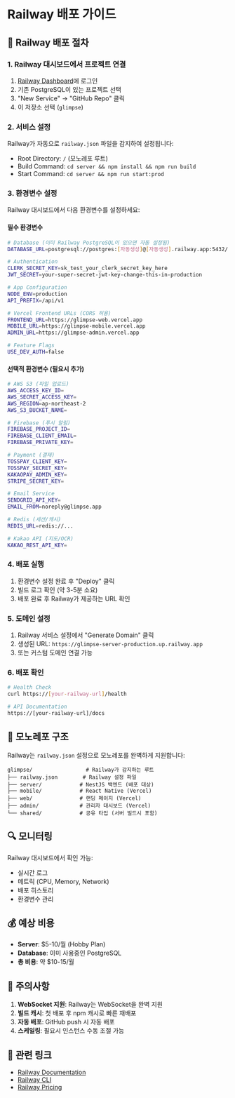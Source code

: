 # Railway 배포 가이드

## 🚀 Railway 배포 절차

### 1. Railway 대시보드에서 프로젝트 연결

1. [Railway Dashboard](https://railway.app/dashboard)에 로그인
2. 기존 PostgreSQL이 있는 프로젝트 선택
3. "New Service" → "GitHub Repo" 클릭
4. 이 저장소 선택 (`glimpse`)

### 2. 서비스 설정

Railway가 자동으로 `railway.json` 파일을 감지하여 설정됩니다:
- Root Directory: `/` (모노레포 루트)
- Build Command: `cd server && npm install && npm run build`
- Start Command: `cd server && npm run start:prod`

### 3. 환경변수 설정

Railway 대시보드에서 다음 환경변수를 설정하세요:

#### 필수 환경변수

```bash
# Database (이미 Railway PostgreSQL이 있으면 자동 설정됨)
DATABASE_URL=postgresql://postgres:[자동생성]@[자동생성].railway.app:5432/railway

# Authentication
CLERK_SECRET_KEY=sk_test_your_clerk_secret_key_here
JWT_SECRET=your-super-secret-jwt-key-change-this-in-production

# App Configuration
NODE_ENV=production
API_PREFIX=/api/v1

# Vercel Frontend URLs (CORS 허용)
FRONTEND_URL=https://glimpse-web.vercel.app
MOBILE_URL=https://glimpse-mobile.vercel.app
ADMIN_URL=https://glimpse-admin.vercel.app

# Feature Flags
USE_DEV_AUTH=false
```

#### 선택적 환경변수 (필요시 추가)

```bash
# AWS S3 (파일 업로드)
AWS_ACCESS_KEY_ID=
AWS_SECRET_ACCESS_KEY=
AWS_REGION=ap-northeast-2
AWS_S3_BUCKET_NAME=

# Firebase (푸시 알림)
FIREBASE_PROJECT_ID=
FIREBASE_CLIENT_EMAIL=
FIREBASE_PRIVATE_KEY=

# Payment (결제)
TOSSPAY_CLIENT_KEY=
TOSSPAY_SECRET_KEY=
KAKAOPAY_ADMIN_KEY=
STRIPE_SECRET_KEY=

# Email Service
SENDGRID_API_KEY=
EMAIL_FROM=noreply@glimpse.app

# Redis (세션/캐시)
REDIS_URL=redis://...

# Kakao API (지도/OCR)
KAKAO_REST_API_KEY=
```

### 4. 배포 실행

1. 환경변수 설정 완료 후 "Deploy" 클릭
2. 빌드 로그 확인 (약 3-5분 소요)
3. 배포 완료 후 Railway가 제공하는 URL 확인

### 5. 도메인 설정

1. Railway 서비스 설정에서 "Generate Domain" 클릭
2. 생성된 URL: `https://glimpse-server-production.up.railway.app`
3. 또는 커스텀 도메인 연결 가능

### 6. 배포 확인

```bash
# Health Check
curl https://[your-railway-url]/health

# API Documentation
https://[your-railway-url]/docs
```

## 📁 모노레포 구조

Railway는 `railway.json` 설정으로 모노레포를 완벽하게 지원합니다:

```
glimpse/                 # Railway가 감지하는 루트
├── railway.json        # Railway 설정 파일
├── server/            # NestJS 백엔드 (배포 대상)
├── mobile/            # React Native (Vercel)
├── web/               # 랜딩 페이지 (Vercel)
├── admin/             # 관리자 대시보드 (Vercel)
└── shared/            # 공유 타입 (서버 빌드시 포함)
```

## 🔍 모니터링

Railway 대시보드에서 확인 가능:
- 실시간 로그
- 메트릭 (CPU, Memory, Network)
- 배포 히스토리
- 환경변수 관리

## 💰 예상 비용

- **Server**: $5-10/월 (Hobby Plan)
- **Database**: 이미 사용중인 PostgreSQL
- **총 비용**: 약 $10-15/월

## 🚨 주의사항

1. **WebSocket 지원**: Railway는 WebSocket을 완벽 지원
2. **빌드 캐시**: 첫 배포 후 npm 캐시로 빠른 재배포
3. **자동 배포**: GitHub push 시 자동 배포
4. **스케일링**: 필요시 인스턴스 수동 조절 가능

## 🔗 관련 링크

- [Railway Documentation](https://docs.railway.app)
- [Railway CLI](https://docs.railway.app/develop/cli)
- [Railway Pricing](https://railway.app/pricing)